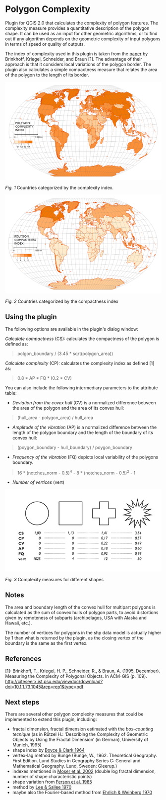 Polygon Complexity
==================

Plugin for QGIS 2.0 that calculates the complexity of polygon features. The complexity measure provides a quantitative description of the polygon shape. It can be used as an input for other geometric algorithms, or to find out if any algorithm depends on the geometric complexity of input polygons in terms of speed or quality of outputs.

The index of complexity used in this plugin is taken from the [paper](http://citeseerx.ist.psu.edu/viewdoc/download?doi=10.1.1.73.1045&rep=rep1&type=pdf) by Brinkhoff, Kriegel, Schneider, and Braun [1]. The advantage of their approach is that it considers local variations of the polygon border. The plugin also calculates a simple compactness measure that relates the area of the polygon to the length of its border.

![](images/polygon_complexity.png "Countries categorized by the complexity index")

*Fig. 1* Countries categorized by the complexity index.

![](images/polygon_compactness.png "Countries categorized by the compactness index")

*Fig. 2* Countries categorized by the compactness index


Using the plugin
----------------
The following options are available in the plugin's dialog window:

*Calculate compactness* (CS): calculates the compactness of the polygon is defined as:

> polgon_boundary / (3.45 \* sqrt(polygon_area))

*Calculate complexity* (CP): calculates the complexity index as defined [1] as: 

> 0.8 \* AP \* FQ \* (0.2 \* CV)

You can also include the following intermediary parameters to the attribute table: 

* *Deviation from the covex hull* (CV) is a normalized difference between the area of the polygon and the area of its convex hull:

> (hull_area - polygon_area) / hull_area

* *Amplitude of the vibration* (AP) is a normalized difference between the length of the polygon boundary and the length of the boundary of its convex hull:

> (poygon_boundary - hull_boundary) / poygon_boundary

* *Frequency of the vibration* (FQ) depicts local variability of the polygons boundary.

> 16 \* (notches_norm - 0.5)<sup>4</sup> - 8 \* (notches_norm - 0.5)<sup>2</sup> - 1

* *Number of vertices* (vert)

![](images/shapes_comparison.png "Complexity measure for different shapes")

*Fig. 3* Complexity measures for different shapes


Notes
-------

The area and boundary length of the convex hull for multipart polygons is calculated as the sum of convex hulls of polygon parts, to avoid distortions given by remoteness of subparts (archipelagos, USA with Alaska and Hawaii, etc.).

The number of vertices for polygons in the shp data model is actually higher by 1 than what is returned by the plugin, as the closing vertex of the boundary is the same as the first vertex.

References
-----------

[1]: Brinkhoff, T., Kriegel, H. P., Schneider, R., & Braun, A. (1995, December). Measuring the Complexity of Polygonal Objects. In ACM-GIS (p. 109). <http://citeseerx.ist.psu.edu/viewdoc/download?doi=10.1.1.73.1045&rep=rep1&type=pdf> 

Next steps
------------

There are several other polygon complexity measures that could be implemented to extend this plugin, including:

* fractal dimension, fractal dimension estimated with the *box-counting tecnique* (as in Rützel H.: ‘Describing the Complexity of Geometric Objects by Using the Fractal Dimension’ (in German), University of Munich, 1995)
* shape index by [Boyce & Clark 1964](http://www.jstor.org/stable/212982?seq=2#page_scan_tab_contents)
* vertex-lag method by Bunge (Bunge, W., 1962. Theoretical Geography. First Edition. Lund Studies in Geography Series C: General and Mathematical Geography. Lund, Sweden: Gleerup.)
* indexes mentioned in [Moser et al. 2002](http://link.springer.com/article/10.1023/A:1021513729205) (double log fractal dimension, number of shape characteristic points)
* shape variation from [Ferson et al. 1985](http://www.jstor.org/stable/2413345?seq=1#page_scan_tab_contents)
* method by [Lee & Sallee 1970](http://www.jstor.org/stable/213774?seq=8#page_scan_tab_contents)
* maybe also the Fourier-based method from [Ehrlich & Weinberg 1970](http://archives.datapages.com/data/sepm/journals/v38-41/data/040/040001/0205.htm)
